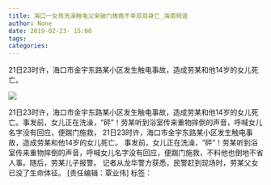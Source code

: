 ```yaml
---
title: 海口一女孩洗澡触电父亲破门施救不幸双双身亡_海南频道
author: None
date: 2019-02-23- 15:00
tags: 
categories: 
---
```

21日23时许，海口市金宇东路某小区发生触电事故，造成劳某和他14岁的女儿死亡。
<!-- more -->
                
<img align="center" border="0" src="http://p2.ifengimg.com/a/2016/0810/204c433878d5cf9size1_w16_h16.png" />
                
            
21日23时许，海口市金宇东路某小区发生触电事故，造成劳某和他14岁的女儿死亡。事发前，女儿正在洗澡，“砰”！劳某听到浴室传来重物摔倒的声音，呼喊女儿名字没有回应，便踹门施救，
21日23时许，海口市金宇东路某小区发生触电事故，造成劳某和他14岁的女儿死亡。
事发前，女儿正在洗澡，“砰”！劳某听到浴室传来重物摔倒的声音，呼喊女儿名字没有回应，便踹门施救，不料他也倒地不省人事。随后，劳某儿子报警。
记者从龙华警方获悉，民警赶到现场时，劳某父女已没了生命体征。
[责任编辑：覃业伟]
标签：
             
